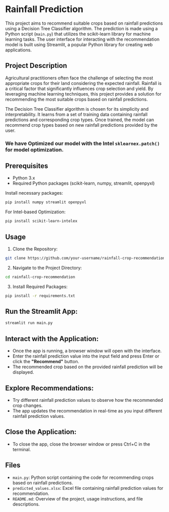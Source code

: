 # **Rainfall Prediction**

This project aims to recommend suitable crops based on rainfall predictions using a Decision Tree Classifier algorithm. The prediction is made using a Python script (`main.py`) that utilizes the scikit-learn library for machine learning tasks. The user interface for interacting with the recommendation model is built using Streamlit, a popular Python library for creating web applications.

## **Project Description**

Agricultural practitioners often face the challenge of selecting the most appropriate crops for their land considering the expected rainfall. Rainfall is a critical factor that significantly influences crop selection and yield. By leveraging machine learning techniques, this project provides a solution for recommending the most suitable crops based on rainfall predictions.

The Decision Tree Classifier algorithm is chosen for its simplicity and interpretability. It learns from a set of training data containing rainfall predictions and corresponding crop types. Once trained, the model can recommend crop types based on new rainfall predictions provided by the user.

### We have Optimized our model with the Intel `sklearnex.patch()` for model optimization.

## **Prerequisites**

- Python 3.x
- Required Python packages (scikit-learn, numpy, streamlit, openpyxl)

Install necessary packages:

```bash
pip install numpy streamlit openpyxl
```

For Intel-based Optimization:

```bash
pip install scikit-learn-intelex
```

## **Usage**

1. Clone the Repository:

```bash
git clone https://github.com/your-username/rainfall-crop-recommendation.git
```

2. Navigate to the Project Directory:

```bash
cd rainfall-crop-recommendation
```

3. Install Required Packages:

```bash
pip install -r requirements.txt
```

## **Run the Streamlit App:**

```bash
streamlit run main.py
```

## **Interact with the Application:**

- Once the app is running, a browser window will open with the interface.
- Enter the rainfall prediction value into the input field and press Enter or click the **"Recommend"** button.
- The recommended crop based on the provided rainfall prediction will be displayed.

## **Explore Recommendations:**

- Try different rainfall prediction values to observe how the recommended crop changes.
- The app updates the recommendation in real-time as you input different rainfall prediction values.

## **Close the Application:**

- To close the app, close the browser window or press Ctrl+C in the terminal.

## **Files**

- `main.py`: Python script containing the code for recommending crops based on rainfall predictions.
- `predicted_values.xlsx`: Excel file containing rainfall prediction values for recommendation.
- `README.md`: Overview of the project, usage instructions, and file descriptions.
